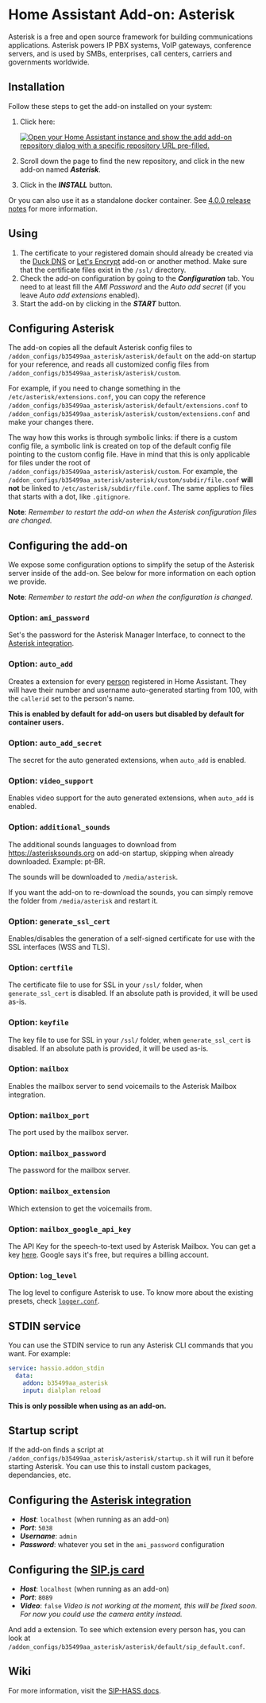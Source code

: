 # Home Assistant Add-on: Asterisk

Asterisk is a free and open source framework for building communications applications.
Asterisk powers IP PBX systems, VoIP gateways, conference servers, and is used by SMBs, enterprises, call centers, carriers and governments worldwide.

## Installation

Follow these steps to get the add-on installed on your system:

1. Click here:

   [![Open your Home Assistant instance and show the add add-on repository dialog with a specific repository URL pre-filled.](https://my.home-assistant.io/badges/supervisor_add_addon_repository.svg)](https://my.home-assistant.io/redirect/supervisor_add_addon_repository/?repository_url=https%3A%2F%2Fgithub.com%2FTECH7Fox%2Fasterisk-hass-addons)

1. Scroll down the page to find the new repository, and click in the new add-on named **_Asterisk_**.
1. Click in the **_INSTALL_** button.

Or you can also use it as a standalone docker container. See [4.0.0 release notes](./CHANGELOG.md#400) for more information.

## Using

1. The certificate to your registered domain should already be created via the [Duck DNS](https://github.com/home-assistant/hassio-addons/tree/master/duckdns) or [Let's Encrypt](https://github.com/home-assistant/hassio-addons/tree/master/letsencrypt) add-on or another method. Make sure that the certificate files exist in the `/ssl/` directory.
2. Check the add-on configuration by going to the **_Configuration_** tab. You need to at least fill the _AMI Password_ and the _Auto add secret_ (if you leave _Auto add extensions_ enabled).
3. Start the add-on by clicking in the **_START_** button.

## Configuring Asterisk

The add-on copies all the default Asterisk config files to `/addon_configs/b35499aa_asterisk/asterisk/default` on the add-on startup for your reference, and reads all customized config files from `/addon_configs/b35499aa_asterisk/asterisk/custom`.

For example, if you need to change something in the `/etc/asterisk/extensions.conf`, you can copy the reference `/addon_configs/b35499aa_asterisk/asterisk/default/extensions.conf` to `/addon_configs/b35499aa_asterisk/asterisk/custom/extensions.conf` and make your changes there.

The way how this works is through symbolic links: if there is a custom config file, a symbolic link is created on top of the default config file pointing to the custom config file. Have in mind that this is only applicable for files under the root of `/addon_configs/b35499aa_asterisk/asterisk/custom`. For example, the `/addon_configs/b35499aa_asterisk/asterisk/custom/subdir/file.conf` **will not** be linked to `/etc/asterisk/subdir/file.conf`. The same applies to files that starts with a dot, like `.gitignore`.

**Note**: _Remember to restart the add-on when the Asterisk configuration files are changed._

## Configuring the add-on

We expose some configuration options to simplify the setup of the Asterisk server inside of the add-on. See below for more information on each option we provide.

**Note**: _Remember to restart the add-on when the configuration is changed._

### Option: `ami_password`

Set's the password for the Asterisk Manager Interface, to connect to the [Asterisk integration](https://github.com/TECH7Fox/Asterisk-integration).

### Option: `auto_add`

Creates a extension for every [person](https://www.home-assistant.io/integrations/person/) registered in Home Assistant. They will have their number and username auto-generated starting from 100, with the `callerid` set to the person's name.

**This is enabled by default for add-on users but disabled by default for container users.**

### Option: `auto_add_secret`

The secret for the auto generated extensions, when `auto_add` is enabled.

### Option: `video_support`

Enables video support for the auto generated extensions, when `auto_add` is enabled.

### Option: `additional_sounds`

The additional sounds languages to download from <https://asterisksounds.org> on add-on startup, skipping when already downloaded. Example: pt-BR.

The sounds will be downloaded to `/media/asterisk`.

If you want the add-on to re-download the sounds, you can simply remove the folder from `/media/asterisk` and restart it.

### Option: `generate_ssl_cert`

Enables/disables the generation of a self-signed certificate for use with the SSL interfaces (WSS and TLS).

### Option: `certfile`

The certificate file to use for SSL in your `/ssl/` folder, when `generate_ssl_cert` is disabled. If an absolute path is provided, it will be used as-is.

### Option: `keyfile`

The key file to use for SSL in your `/ssl/` folder, when `generate_ssl_cert` is disabled. If an absolute path is provided, it will be used as-is.

### Option: `mailbox`

Enables the mailbox server to send voicemails to the Asterisk Mailbox integration.

### Option: `mailbox_port`

The port used by the mailbox server.

### Option: `mailbox_password`

The password for the mailbox server.

### Option: `mailbox_extension`

Which extension to get the voicemails from.

### Option: `mailbox_google_api_key`

The API Key for the speech-to-text used by Asterisk Mailbox.
You can get a key [here](https://cloud.google.com/speech-to-text). Google says it's free, but requires a billing account.

### Option: `log_level`

The log level to configure Asterisk to use. To know more about the existing presets, check [`logger.conf`](./rootfs/usr/share/tempio/logger.conf.gtpl).

## STDIN service

You can use the STDIN service to run any Asterisk CLI commands that you want. For example:

```yaml
service: hassio.addon_stdin
  data:
    addon: b35499aa_asterisk
    input: dialplan reload
```

**This is only possible when using as an add-on.**

## Startup script

If the add-on finds a script at `/addon_configs/b35499aa_asterisk/asterisk/startup.sh` it will run it before starting Asterisk. You can use this to install custom packages, dependancies, etc.

## Configuring the [Asterisk integration](https://github.com/TECH7Fox/Asterisk-integration)

- **_Host_**: `localhost` (when running as an add-on)
- **_Port_**: `5038`
- **_Username_**: `admin`
- **_Password_**: whatever you set in the `ami_password` configuration

## Configuring the [SIP.js card](https://github.com/TECH7Fox/HA-SIP)

- **_Host_**: `localhost` (when running as an add-on)
- **_Port_**: `8089`
- **_Video_**: `false` _Video is not working at the moment, this will be fixed soon. For now you could use the camera entity instead._

And add a extension. To see which extension every person has, you can look at `/addon_configs/b35499aa_asterisk/asterisk/default/sip_default.conf`.

## Wiki

For more information, visit the [SIP-HASS docs](https://tech7fox.github.io/sip-hass-docs/).
